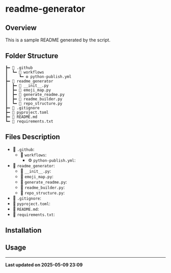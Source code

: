 # readme-generator

## Overview
This is a sample README generated by the script.

## Folder Structure
```
┣━ 📁 .github
┃  ┗━ 📁 workflows
┃     ┗━ ⚙️ python-publish.yml
┣━ 📁 readme_generator
┃  ┣━ 🐍 __init__.py
┃  ┣━ 🐍 emoji_map.py
┃  ┣━ 🐍 generate_readme.py
┃  ┣━ 🐍 readme_builder.py
┃  ┗━ 🐍 repo_structure.py
┣━ 📄 .gitignore
┣━ 📄 pyproject.toml
┣━ 📝 README.md
┗━ 📃 requirements.txt
```

## Files Description
* 📁 `.github`:
	- 📁 `workflows`:
		- ⚙️ `python-publish.yml`:
* 📁 `readme_generator`:
	- 🐍 `__init__.py`:
	- 🐍 `emoji_map.py`:
	- 🐍 `generate_readme.py`:
	- 🐍 `readme_builder.py`:
	- 🐍 `repo_structure.py`:
* 📄 `.gitignore`:
* 📄 `pyproject.toml`:
* 📝 `README.md`:
* 📃 `requirements.txt`:

## Installation

## Usage

-------------------------------------------
**Last updated on 2025-05-09 23:09**
